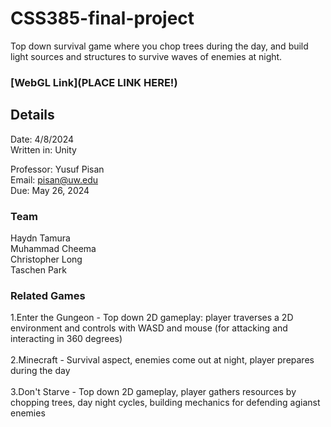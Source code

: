 # CSS385-final-project
Top down survival game where you chop trees during the day, and build light sources and structures to survive waves of enemies at night.

### [WebGL Link](PLACE LINK HERE!)

## Details
Date: 4/8/2024<br>
Written in: Unity<br>

Professor: Yusuf Pisan<br>
Email: pisan@uw.edu<br>
Due: May 26, 2024<br>

### Team

Haydn Tamura<br>
Muhammad Cheema<br>
Christopher Long<br>
Taschen Park<br>

### Related Games
1.Enter the Gungeon - Top down 2D gameplay: player traverses a 2D environment and controls with WASD and mouse (for attacking and interacting in 360 degrees) <br><br>
2.Minecraft - Survival aspect, enemies come out at night, player prepares during the day <br><br>
3.Don't Starve - Top down 2D gameplay, player gathers resources by chopping trees, day night cycles, building mechanics for defending agianst enemies
